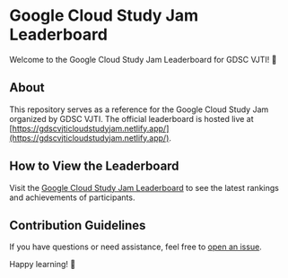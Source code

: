 # Google Cloud Study Jam Leaderboard

Welcome to the Google Cloud Study Jam Leaderboard for GDSC VJTI! 🚀

## About
This repository serves as a reference for the Google Cloud Study Jam organized by GDSC VJTI. The official leaderboard is hosted live at [https://gdscvjticloudstudyjam.netlify.app/](https://gdscvjticloudstudyjam.netlify.app/).

## How to View the Leaderboard
Visit the [Google Cloud Study Jam Leaderboard](https://gdscvjticloudstudyjam.netlify.app/) to see the latest rankings and achievements of participants.

## Contribution Guidelines
If you have questions or need assistance, feel free to [open an issue](https://github.com/yourusername/google-cloud-study-jam-leaderboard/issues).

Happy learning! 🌟
